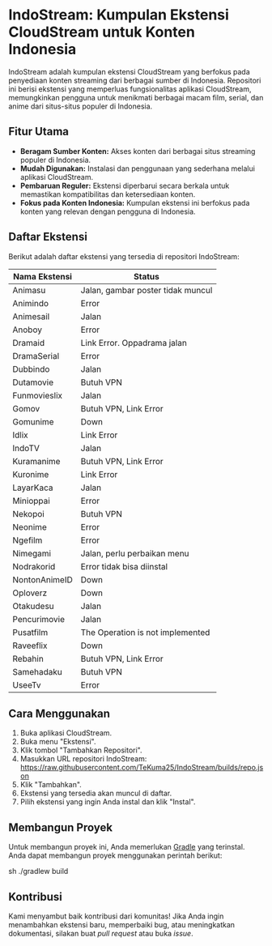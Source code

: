 # IndoStream: Kumpulan Ekstensi CloudStream untuk Konten Indonesia

IndoStream adalah kumpulan ekstensi CloudStream yang berfokus pada penyediaan konten streaming dari berbagai sumber di Indonesia. Repositori ini berisi ekstensi yang memperluas fungsionalitas aplikasi CloudStream, memungkinkan pengguna untuk menikmati berbagai macam film, serial, dan anime dari situs-situs populer di Indonesia.

## Fitur Utama

*   **Beragam Sumber Konten:** Akses konten dari berbagai situs streaming populer di Indonesia.
*   **Mudah Digunakan:** Instalasi dan penggunaan yang sederhana melalui aplikasi CloudStream.
*   **Pembaruan Reguler:** Ekstensi diperbarui secara berkala untuk memastikan kompatibilitas dan ketersediaan konten.
*   **Fokus pada Konten Indonesia:** Kumpulan ekstensi ini berfokus pada konten yang relevan dengan pengguna di Indonesia.

## Daftar Ekstensi

Berikut adalah daftar ekstensi yang tersedia di repositori IndoStream:

| Nama Ekstensi | Status                            |
| ------------- | --------------------------------- |
| Animasu       | Jalan, gambar poster tidak muncul |
| Animindo      | Error                             |
| Animesail     | Jalan                             |
| Anoboy        | Error                             |
| Dramaid       | Link Error. Oppadrama jalan       |
| DramaSerial   | Error                             |
| Dubbindo      | Jalan                             |
| Dutamovie     | Butuh VPN                         |
| Funmovieslix  | Jalan                             |
| Gomov         | Butuh VPN, Link Error             |
| Gomunime      | Down                              |
| Idlix         | Link Error                        |
| IndoTV        | Jalan                             |
| Kuramanime    | Butuh VPN, Link Error             |
| Kuronime      | Link Error                        |
| LayarKaca     | Jalan                             |
| Minioppai     | Error                             |
| Nekopoi       | Butuh VPN                         |
| Neonime       | Error                             |
| Ngefilm       | Error                             |
| Nimegami      | Jalan, perlu perbaikan menu       |
| Nodrakorid    | Error tidak bisa diinstal         |
| NontonAnimeID | Down                              |
| Oploverz      | Down                              |
| Otakudesu     | Jalan                             |
| Pencurimovie  | Jalan                             |
| Pusatfilm     | The Operation is not implemented  |
| Raveeflix     | Down                              |
| Rebahin       | Butuh VPN, Link Error             |
| Samehadaku    | Butuh VPN                         |
| UseeTv        | Error                             |

## Cara Menggunakan

1.  Buka aplikasi CloudStream.
2.  Buka menu "Ekstensi".
3.  Klik tombol "Tambahkan Repositori".
4.  Masukkan URL repositori IndoStream: https://raw.githubusercontent.com/TeKuma25/IndoStream/builds/repo.json
5.  Klik "Tambahkan".
6.  Ekstensi yang tersedia akan muncul di daftar.
7.  Pilih ekstensi yang ingin Anda instal dan klik "Instal".

## Membangun Proyek

Untuk membangun proyek ini, Anda memerlukan [Gradle](https://gradle.org/) yang terinstal. Anda dapat membangun proyek menggunakan perintah berikut:

sh ./gradlew build

## Kontribusi

Kami menyambut baik kontribusi dari komunitas! Jika Anda ingin menambahkan ekstensi baru, memperbaiki bug, atau meningkatkan dokumentasi, silakan buat *pull request* atau buka *issue*.
